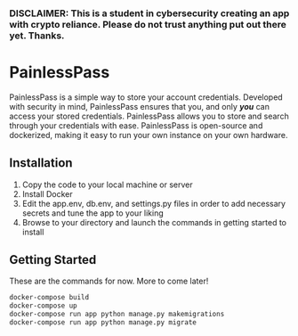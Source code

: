 ### DISCLAIMER: This is a student in cybersecurity creating an app with crypto reliance. Please do not trust anything put out there yet. Thanks.

# PainlessPass
PainlessPass is a simple way to store your account credentials. Developed with security in mind, PainlessPass ensures that you, and only **_you_** can access your stored credentials. PainlessPass allows you to store and search through your credentials with ease. PainlessPass is open-source and dockerized, making it easy to run your own instance on your own hardware. 

## Installation
1. Copy the code to your local machine or server
2. Install Docker
3. Edit the app.env, db.env, and settings.py files in order to add necessary secrets and tune the app to your liking
4. Browse to your directory and launch the commands in getting started to install


## Getting Started
These are the commands for now. More to come later!
```bash
docker-compose build
docker-compose up
docker-compose run app python manage.py makemigrations
docker-compose run app python manage.py migrate
```

